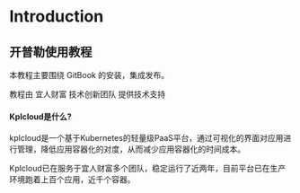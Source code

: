 # Introduction

## 开普勒使用教程

本教程主要围绕 GitBook 的安装，集成发布。

教程由 宜人财富 技术创新团队 提供技术支持

#### Kplcloud是什么?

kplcloud是一个基于Kubernetes的轻量级PaaS平台，通过可视化的界面对应用进行管理，降低应用容器化的对度，从而减少应用容器化的时间成本。

Kplcloud已在服务于宜人财富多个团队，稳定运行了近两年，目前平台已在生产环境跑着上百个应用，近千个容器。  


